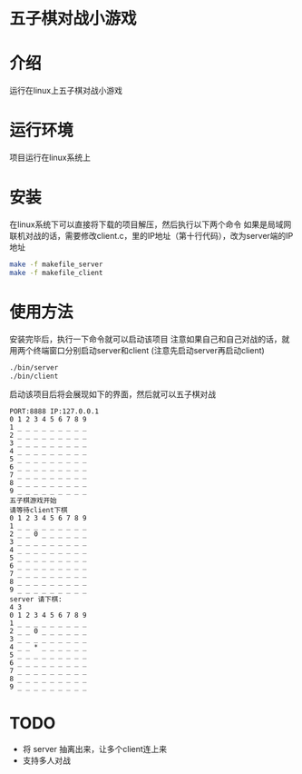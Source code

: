# 五子棋对战小游戏

# 介绍 
运行在linux上五子棋对战小游戏

# 运行环境
项目运行在linux系统上 

# 安装
在linux系统下可以直接将下载的项目解压，然后执行以下两个命令
如果是局域网联机对战的话，需要修改client.c，里的IP地址（第十行代码），改为server端的IP地址
```bash
make -f makefile_server
make -f makefile_client

```
# 使用方法
安装完毕后，执行一下命令就可以启动该项目
注意如果自己和自己对战的话，就用两个终端窗口分别启动server和client (注意先启动server再启动client)
```bash
./bin/server
./bin/client
```
启动该项目后将会展现如下的界面，然后就可以五子棋对战
```
PORT:8888 IP:127.0.0.1
0 1 2 3 4 5 6 7 8 9
1 _ _ _ _ _ _ _ _ _
2 _ _ _ _ _ _ _ _ _
3 _ _ _ _ _ _ _ _ _
4 _ _ _ _ _ _ _ _ _
5 _ _ _ _ _ _ _ _ _
6 _ _ _ _ _ _ _ _ _
7 _ _ _ _ _ _ _ _ _
8 _ _ _ _ _ _ _ _ _
9 _ _ _ _ _ _ _ _ _
五子棋游戏开始
请等待client下棋
0 1 2 3 4 5 6 7 8 9
1 _ _ _ _ _ _ _ _ _
2 _ _ 0 _ _ _ _ _ _
3 _ _ _ _ _ _ _ _ _
4 _ _ _ _ _ _ _ _ _
5 _ _ _ _ _ _ _ _ _
6 _ _ _ _ _ _ _ _ _
7 _ _ _ _ _ _ _ _ _
8 _ _ _ _ _ _ _ _ _
9 _ _ _ _ _ _ _ _ _
server 请下棋:
4 3
0 1 2 3 4 5 6 7 8 9
1 _ _ _ _ _ _ _ _ _
2 _ _ 0 _ _ _ _ _ _
3 _ _ _ _ _ _ _ _ _
4 _ _ * _ _ _ _ _ _
5 _ _ _ _ _ _ _ _ _
6 _ _ _ _ _ _ _ _ _
7 _ _ _ _ _ _ _ _ _
8 _ _ _ _ _ _ _ _ _
9 _ _ _ _ _ _ _ _ _
```

# TODO 
* 将 server 抽离出来，让多个client连上来  
* 支持多人对战
